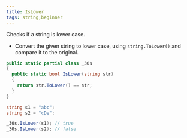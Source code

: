 ```yaml
---
title: IsLower
tags: string,beginner
---
```


Checks if a string is lower case.

- Convert the given string to lower case, using  `string.ToLower()`  and compare it to the original.

```csharp
public static partial class _30s 
{
  public static bool IsLower(string str) 
  {
    return str.ToLower() == str;
  }
}
```

```csharp
string s1 = "abc";
string s2 = "cDe";

_30s.IsLower(s1); // true
_30s.IsLower(s2); // false
```
